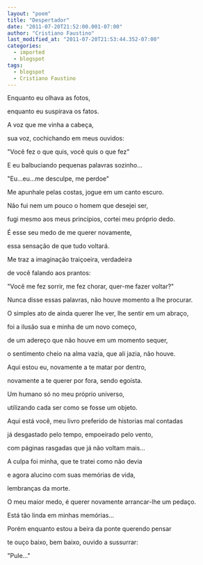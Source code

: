```yaml
---
layout: "poem"
title: "Despertador"
date: "2011-07-20T21:52:00.001-07:00"
author: "Cristiano Faustino"
last_modified_at: "2011-07-20T21:53:44.352-07:00"
categories:
  - imported
  - blogspot
tags:
  - blogspot
  - Cristiano Faustino
---
```


Enquanto eu olhava as fotos,

enquanto eu suspirava os fatos.

A voz que me vinha a cabeça,

sua voz, cochichando em meus ouvidos:

"Você fez o que quis, você quis o que fez"

E eu balbuciando pequenas palavras sozinho...

"Eu...eu...me desculpe, me perdoe"

Me apunhale pelas costas, jogue em um canto escuro.

Não fui nem um pouco o homem que desejei ser,

fugi mesmo aos meus princípios, cortei meu próprio dedo.

É esse seu medo de me querer novamente,

essa sensação de que tudo voltará.

Me traz a imaginação traiçoeira, verdadeira

de você falando aos prantos:

"Você me fez sorrir, me fez chorar, quer-me fazer voltar?"

Nunca disse essas palavras, não houve momento a lhe procurar.

O simples ato de ainda querer lhe ver, lhe sentir em um abraço,

foi a ilusão sua e minha de um novo começo,

de um adereço que não houve em um momento sequer,

o sentimento cheio na alma vazia, que ali jazia, não houve.

Aqui estou eu, novamente a te matar por dentro,

novamente a te querer por fora, sendo egoísta.

Um humano só no meu próprio universo,

utilizando cada ser como se fosse um objeto.

Aqui está você, meu livro preferido de historias mal contadas

já desgastado pelo tempo, empoeirado pelo vento,

com páginas rasgadas que já não voltam mais...

A culpa foi minha, que te tratei como não devia

e agora alucino com suas memórias de vida,

lembranças da morte.

O meu maior medo, é querer novamente arrancar-lhe um pedaço.

Está tão linda em minhas memórias...

Porém enquanto estou a beira da ponte querendo pensar

te ouço baixo, bem baixo, ouvido a sussurrar:

"Pule..."